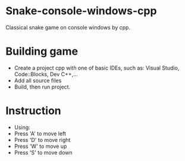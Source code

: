# Snake-console-windows-cpp

Classical snake game on console windows by cpp.

# Building game
 * Create a project cpp with one of basic IDEs, such as: Visual Studio, Code::Blocks, Dev C++,...
 * Add all source files 
 * Build, then run project.
 
# Instruction

 * Using:
  * Press 'A' to move left
  * Press 'D' to move right
  * Press 'W' to move up
  * Press 'S' to move down
